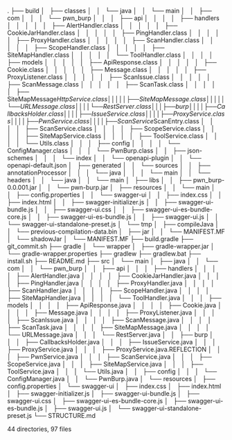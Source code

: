 .
├── build
│   ├── classes
│   │   └── java
│   │       └── main
│   │           ├── com
│   │           │   └── pwn_burp
│   │           │       ├── api
│   │           │       │   ├── handlers
│   │           │       │   │   ├── AlertHandler.class
│   │           │       │   │   ├── CookieJarHandler.class
│   │           │       │   │   ├── PingHandler.class
│   │           │       │   │   ├── ProxyHandler.class
│   │           │       │   │   ├── ScanHandler.class
│   │           │       │   │   ├── ScopeHandler.class
│   │           │       │   │   ├── SiteMapHandler.class
│   │           │       │   │   └── ToolHandler.class
│   │           │       │   ├── models
│   │           │       │   │   ├── ApiResponse.class
│   │           │       │   │   ├── Cookie.class
│   │           │       │   │   ├── Message.class
│   │           │       │   │   ├── ProxyListener.class
│   │           │       │   │   ├── ScanIssue.class
│   │           │       │   │   ├── ScanMessage.class
│   │           │       │   │   ├── ScanTask.class
│   │           │       │   │   ├── SiteMapMessage$HttpService.class
│   │           │       │   │   ├── SiteMapMessage.class
│   │           │       │   │   └── URLMessage.class
│   │           │       │   └── RestServer.class
│   │           │       ├── burp
│   │           │       │   ├── CallbacksHolder.class
│   │           │       │   ├── IssueService.class
│   │           │       │   ├── ProxyService.class
│   │           │       │   ├── PwnService.class
│   │           │       │   ├── ScanService$ScanEntry.class
│   │           │       │   ├── ScanService.class
│   │           │       │   ├── ScopeService.class
│   │           │       │   ├── SiteMapService.class
│   │           │       │   ├── ToolService.class
│   │           │       │   └── Utils.class
│   │           │       ├── config
│   │           │       │   └── ConfigManager.class
│   │           │       └── PwnBurp.class
│   │           ├── json-schemes
│   │           │   └── index
│   │           └── openapi-plugin
│   │               └── openapi-default.json
│   ├── generated
│   │   └── sources
│   │       ├── annotationProcessor
│   │       │   └── java
│   │       │       └── main
│   │       └── headers
│   │           └── java
│   │               └── main
│   ├── libs
│   │   ├── pwn_burp-0.0.001.jar
│   │   └── pwn-burp.jar
│   ├── resources
│   │   └── main
│   │       ├── config.properties
│   │       └── swagger-ui
│   │           ├── index.css
│   │           ├── index.html
│   │           ├── swagger-initializer.js
│   │           ├── swagger-ui-bundle.js
│   │           ├── swagger-ui.css
│   │           ├── swagger-ui-es-bundle-core.js
│   │           ├── swagger-ui-es-bundle.js
│   │           ├── swagger-ui.js
│   │           └── swagger-ui-standalone-preset.js
│   └── tmp
│       ├── compileJava
│       │   └── previous-compilation-data.bin
│       ├── jar
│       │   └── MANIFEST.MF
│       └── shadowJar
│           └── MANIFEST.MF
├── build.gradle
├── git_commit.sh
├── gradle
│   └── wrapper
│       ├── gradle-wrapper.jar
│       └── gradle-wrapper.properties
├── gradlew
├── gradlew.bat
├── install.sh
├── README.md
├── src
│   └── main
│       ├── java
│       │   └── com
│       │       └── pwn_burp
│       │           ├── api
│       │           │   ├── handlers
│       │           │   │   ├── AlertHandler.java
│       │           │   │   ├── CookieJarHandler.java
│       │           │   │   ├── PingHandler.java
│       │           │   │   ├── ProxyHandler.java
│       │           │   │   ├── ScanHandler.java
│       │           │   │   ├── ScopeHandler.java
│       │           │   │   ├── SiteMapHandler.java
│       │           │   │   └── ToolHandler.java
│       │           │   ├── models
│       │           │   │   ├── ApiResponse.java
│       │           │   │   ├── Cookie.java
│       │           │   │   ├── Message.java
│       │           │   │   ├── ProxyListener.java
│       │           │   │   ├── ScanIssue.java
│       │           │   │   ├── ScanMessage.java
│       │           │   │   ├── ScanTask.java
│       │           │   │   ├── SiteMapMessage.java
│       │           │   │   └── URLMessage.java
│       │           │   └── RestServer.java
│       │           ├── burp
│       │           │   ├── CallbacksHolder.java
│       │           │   ├── IssueService.java
│       │           │   ├── ProxyService.java
│       │           │   ├── ProxyService.java.REFLECTION
│       │           │   ├── PwnService.java
│       │           │   ├── ScanService.java
│       │           │   ├── ScopeService.java
│       │           │   ├── SiteMapService.java
│       │           │   ├── ToolService.java
│       │           │   └── Utils.java
│       │           ├── config
│       │           │   └── ConfigManager.java
│       │           └── PwnBurp.java
│       └── resources
│           ├── config.properties
│           └── swagger-ui
│               ├── index.css
│               ├── index.html
│               ├── swagger-initializer.js
│               ├── swagger-ui-bundle.js
│               ├── swagger-ui.css
│               ├── swagger-ui-es-bundle-core.js
│               ├── swagger-ui-es-bundle.js
│               ├── swagger-ui.js
│               └── swagger-ui-standalone-preset.js
└── STRUCTURE.md

44 directories, 97 files
